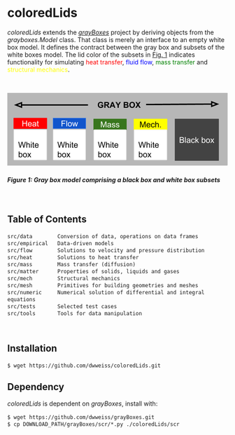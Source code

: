 # coloredLids

_coloredLids_ extends the [_grayBoxes_](https://github.com/dwweiss/grayBoxes/wiki) project by deriving objects from the _grayboxes.Model_ class. That class is merely an interface to an empty white box model. It defines the contract between the gray box and subsets of the white boxes model. The lid color of the subsets in [Fig. 1](#figure-1-gray-box-model-comprising-white-boxes-with-colored-lids-and-black-boxes) indicates functionality for simulating  <font color="red">heat transfer</font>, <font color="blue">fluid flow</font>, <font color="green">mass transfer</font> and <font color="yellow">structural mechanics</font>.

<br>

![](https://github.com/dwweiss/coloredlids/blob/master/doc/fig/colored_boxes_top.png)

##### Figure 1: Gray box model comprising a black box and white box subsets

<br>

## Table of Contents 

    src/data        Conversion of data, operations on data frames
    src/empirical   Data-driven models
    src/flow        Solutions to velocity and pressure distribution
    src/heat        Solutions to heat transfer
    src/mass        Mass transfer (diffusion)
    src/matter      Properties of solids, liquids and gases
    src/mech        Structural mechanics
    src/mesh        Primitives for building geometries and meshes
    src/numeric     Numerical solution of differential and integral equations
    src/tests       Selected test cases
    src/tools       Tools for data manipulation
        

## Installation

    $ wget https://github.com/dwweiss/coloredLids.git


## Dependency

_coloredLids_ is dependent on _grayBoxes_, install with:

    $ wget https://github.com/dwweiss/grayBoxes.git
    $ cp DOWNLOAD_PATH/grayBoxes/scr/*.py ./coloredLids/scr
